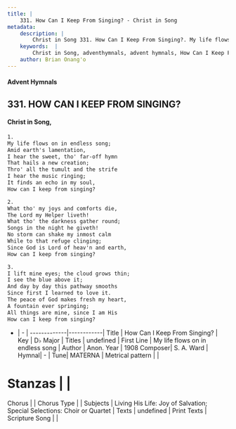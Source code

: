 ```yaml
---
title: |
    331. How Can I Keep From Singing? - Christ in Song
metadata:
    description: |
        Christ in Song 331. How Can I Keep From Singing?. My life flows on in endless song; Amid earth's lamentation, I hear the sweet, tho' far-off hymn That hails a new creation; Thro' all the tumult and the strife I hear the music ringing; It finds an echo in my soul, How can I keep from singing?
    keywords:  |
        Christ in Song, adventhymnals, advent hymnals, How Can I Keep From Singing?, My life flows on in endless song. 
    author: Brian Onang'o
---
```


#### Advent Hymnals
## 331. HOW CAN I KEEP FROM SINGING?
####  Christ in Song,

```txt
1.
My life flows on in endless song;
Amid earth's lamentation,
I hear the sweet, tho' far-off hymn
That hails a new creation;
Thro' all the tumult and the strife
I hear the music ringing;
It finds an echo in my soul,
How can I keep from singing?

2.
What tho' my joys and comforts die,
The Lord my Helper liveth!
What tho' the darkness gather round;
Songs in the night he giveth!
No storm can shake my inmost calm
While to that refuge clinging;
Since God is Lord of heav'n and earth,
How can I keep from singing?

3.
I lift mine eyes; the cloud grows thin;
I see the blue above it;
And day by day this pathway smooths
Since first I learned to love it.
The peace of God makes fresh my heart,
A fountain ever springing;
All things are mine, since I am His
How can I keep from singing?


```

- |   -  |
-------------|------------|
Title | How Can I Keep From Singing? |
Key | D♭ Major |
Titles | undefined |
First Line | My life flows on in endless song |
Author | Anon.
Year | 1908
Composer| S. A. Ward |
Hymnal|  - |
Tune| MATERNA |
Metrical pattern | |
# Stanzas |  |
Chorus |  |
Chorus Type |  |
Subjects | Living His Life: Joy of Salvation; Special Selections: Choir or Quartet |
Texts | undefined |
Print Texts | 
Scripture Song |  |
    

